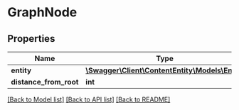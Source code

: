# GraphNode

## Properties
Name | Type | Description | Notes
------------ | ------------- | ------------- | -------------
**entity** | [**\Swagger\Client\ContentEntity\Models\Entity**](Entity.md) |  | [optional] 
**distance_from_root** | **int** |  | [optional] 

[[Back to Model list]](../README.md#documentation-for-models) [[Back to API list]](../README.md#documentation-for-api-endpoints) [[Back to README]](../README.md)


